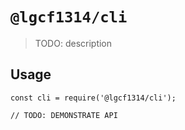 # `@lgcf1314/cli`

> TODO: description

## Usage

```
const cli = require('@lgcf1314/cli');

// TODO: DEMONSTRATE API
```

